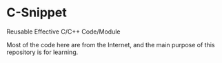 # C-Snippet

Reusable Effective C/C++ Code/Module

Most of the code here are from the Internet, and the main purpose of this repository is for learning.
